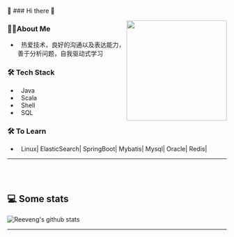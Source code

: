 👋 ### Hi there 👋

<img align='right' src="https://media.giphy.com/media/M9gbBd9nbDrOTu1Mqx/giphy.gif" width="230">

<h3> 👨🏻About Me </h3>



-  &nbsp; 热爱技术，良好的沟通以及表达能力，善于分析问题，自我驱动式学习



<h3>🛠 Tech Stack</h3>

  
- &nbsp;  Java
- &nbsp;  Scala
- &nbsp;  Shell
- &nbsp;  SQL



<h3>🛠 To Learn</h3>

-  &nbsp; Linux|   ElasticSearch|   SpringBoot|   Mybatis|   Mysql|   Oracle|   Redis|

<hr>

</br></br>
<h2>💻 Some stats </h2>

![Reeveng's github stats](https://github-readme-stats.vercel.app/api?username=reeveng&show_icons=true&title_color=fff&icon_color=79ff97&text_color=9f9f9f&bg_color=151515)

---
